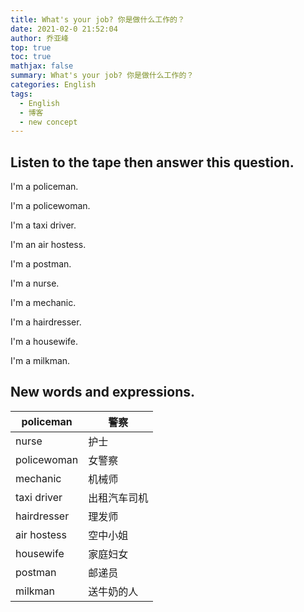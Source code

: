 ```yaml
---
title: What's your job? 你是做什么工作的？
date: 2021-02-0 21:52:04
author: 乔亚峰
top: true
toc: true
mathjax: false
summary: What's your job? 你是做什么工作的？
categories: English
tags:
  - English
  - 博客
  - new concept
---
```


## Listen to the tape then answer this question.  



I'm a policeman.



I'm a policewoman.



I'm a taxi driver.



I'm an air hostess.



I'm a postman.



I'm a nurse.



I'm a mechanic.



I'm a hairdresser.



I'm a housewife.



I'm a milkman.





## New words and expressions.

| policeman   | 警察         |
| ----------- | ------------ |
| nurse       | 护士         |
| policewoman | 女警察       |
| mechanic    | 机械师       |
| taxi driver | 出租汽车司机 |
| hairdresser | 理发师       |
| air hostess | 空中小姐     |
| housewife   | 家庭妇女     |
| postman     | 邮递员       |
| milkman     | 送牛奶的人   |




